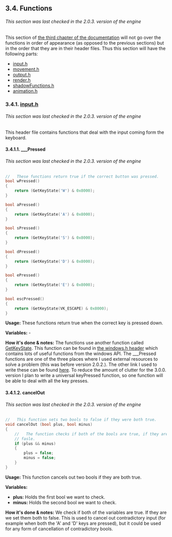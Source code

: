## 3.4. Functions
###### This section was last checked in the 2.0.3. version of the engine
This section of [the third chapter of the documentation](https://github.com/mmmuscus/Shadow-Functions-Engine/blob/master/documentation/online/3.%20Description%20of%20EVERYTHING%20and%203.1.%20Defines.md/#3-detailed-description-of-everything) will not go over the functions in order of appearance (as opposed to the previous sections) but in the order that they are in their header files. Thus this section will have the following parts:
* [input.h](#341-inputh)
* [movement.h](https://github.com/mmmuscus/Shadow-Functions-Engine/blob/master/documentation/online/3.4.2.%20movement.h.md/#342-movementh)
* [output.h](https://github.com/mmmuscus/Shadow-Functions-Engine/blob/master/documentation/online/3.4.3.%20output.h.md/#343-outputh)
* [render.h](https://github.com/mmmuscus/Shadow-Functions-Engine/blob/master/documentation/online/3.4.4.%20render.h.md/#344-renderh)
* [shadowFunctions.h](https://github.com/mmmuscus/Shadow-Functions-Engine/blob/master/documentation/online/3.4.5.%20shadowFunctions.h.md/#345-shadowfunctionsh)
* [animation.h](https://github.com/mmmuscus/Shadow-Functions-Engine/blob/master/documentation/online/3.4.6.%20animation.h.md/#346-animationh)
### 3.4.1. [input.h](https://github.com/mmmuscus/Shadow-Functions-Engine/blob/master/headers/input/input.h)
###### This section was last checked in the 2.0.3. version of the engine
This header file contains functions that deal with the input coming form the keyboard.
#### 3.4.1.1. ___Pressed
###### This section was last checked in the 2.0.3. version of the engine
```cpp
//   These functions return true if the correct button was pressed.
bool wPressed()
{
	return (GetKeyState('W') & 0x8000);
}

bool aPressed()
{
	return (GetKeyState('A') & 0x8000);
}

bool sPressed()
{
	return (GetKeyState('S') & 0x8000);
}

bool dPressed()
{
	return (GetKeyState('D') & 0x8000);
}

bool ePressed()
{
	return (GetKeyState('E') & 0x8000);
}

bool escPressed()
{
	return (GetKeyState(VK_ESCAPE) & 0x8000);
}
```

**Usage:** These functions return true when the correct key is pressed down.

**Variables:** -

**How it's done & notes:** The functions use another function called [GetKeyState](https://docs.microsoft.com/en-us/windows/desktop/api/winuser/nf-winuser-getkeystate). This function can be found in [the windows.h header](https://en.wikipedia.org/wiki/Windows.h) which contains lots of useful functions from the windows API. The ___Pressed functions are one of the three places where I used external resources to solve a problem (this was before version 2.0.2.). The other link I used to write these can be found [here](https://stackoverflow.com/questions/6331868/using-getkeystate). To reduce the amount of clutter for the 3.0.0. version I plan to write a universal keyPressed function, so one function will be able to deal with all the key presses.

#### 3.4.1.2. cancelOut
###### This section was last checked in the 2.0.3. version of the engine
```cpp
//   This function sets two bools to false if they were both true.
void cancelOut (bool plus, bool minus)
{
	//   The function checks if both of the bools are true, if they are it sets them to
	// fasle.
	if (plus && minus)
	{
		plus = false;
		minus = false;
	}
}
```
**Usage:** This function cancels out two bools if they are both true.

**Variables:**
* **plus:** Holds the first bool we want to check.
* **minus:** Holds the second bool we want to check.

**How it's done & notes:** We check if both of the variables are true. If they are we set them both to false. This is used to cancel out contradictory input (for example when both the 'A' and 'D' keys are pressed), but it could be used for any form of cancellation of contradictory bools.
